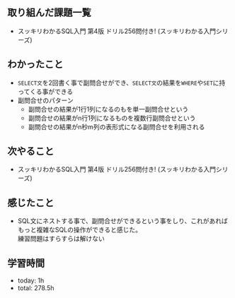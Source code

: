  ##  取り組んだ課題一覧

- スッキリわかるSQL入門 第4版 ドリル256問付き! (スッキリわかる入門シリーズ)

 ##  わかったこと

- `SELECT文`を2回書く事で副問合せができ、`SELECT文`の結果を`WHERE`や`SET`に持ってくる事ができる
- 副問合せのパターン
    - 副問合せの結果が1行1列になるのもを単一副問合せという
    - 副問合せの結果がn行1列になるものを複数行副問合せという
    - 副問合せの結果がn秒m列の表形式になる副問合せを利用される

 ##  次やること

- スッキリわかるSQL入門 第4版 ドリル256問付き! (スッキリわかる入門シリーズ)

 ##  感じたこと

- SQL文にネストする事で、副問合せができるという事をしり、これがあればもっと複雑なSQLの操作ができると感じた。<br>練習問題はすらすらは解けない

 ##  学習時間
- today: 1h
- total: 278.5h